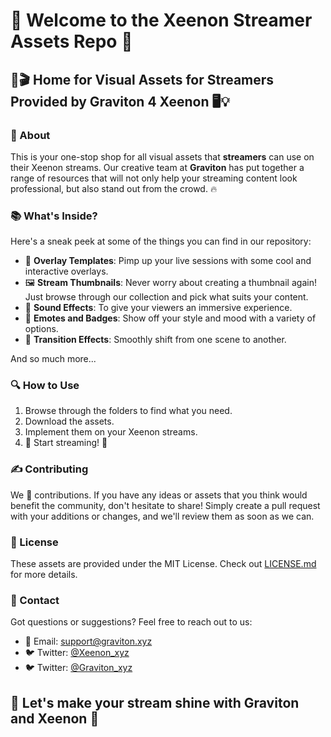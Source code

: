 # 👋 Welcome to the Xeenon Streamer Assets Repo 🚀

## 🎨🎬 Home for Visual Assets for Streamers Provided by Graviton 4 Xeenon 🖥️💡

### 🌟 About

This is your one-stop shop for all visual assets that **streamers** can use on their Xeenon streams. Our creative team at **Graviton** has put together a range of resources that will not only help your streaming content look professional, but also stand out from the crowd. 🔥

### 📚 What's Inside?

Here's a sneak peek at some of the things you can find in our repository:

- 🎥 **Overlay Templates**: Pimp up your live sessions with some cool and interactive overlays.
- 🖼️ **Stream Thumbnails**: Never worry about creating a thumbnail again! Just browse through our collection and pick what suits your content.
- 🎼 **Sound Effects**: To give your viewers an immersive experience.
- 👾 **Emotes and Badges**: Show off your style and mood with a variety of options.
- 🌈 **Transition Effects**: Smoothly shift from one scene to another.

And so much more...

### 🔍 How to Use

1. Browse through the folders to find what you need.
2. Download the assets.
3. Implement them on your Xeenon streams.
4. 🎉 Start streaming! 🎉

### ✍️ Contributing

We 💖 contributions. If you have any ideas or assets that you think would benefit the community, don't hesitate to share! Simply create a pull request with your additions or changes, and we'll review them as soon as we can.  

### 📝 License

These assets are provided under the MIT License. Check out [LICENSE.md](LICENSE.md) for more details.

### 💌 Contact

Got questions or suggestions? Feel free to reach out to us:

- 📧 Email: [support@graviton.xyz](mailto:support@graviton.xyz)
- 🐦 Twitter: [@Xeenon_xyz](https://twitter.com/Xeenon_xyz)
- 🐦 Twitter: [@Graviton_xyz](https://twitter.com/Graviton_xyz)

## 💫 Let's make your stream shine with Graviton and Xeenon 💫

